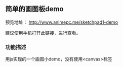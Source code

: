 ## 简单的画图板demo

预览地址：
http://www.animepc.me/sketchpad1-demo

建议使用手机打开此链接，进行查看。

### 功能描述
用js实现的一个画图小demo，没有使用&lt;canvas&gt;标签

